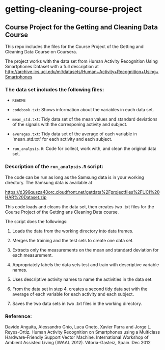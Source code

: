 # getting-cleaning-course-project
## Course Project for the Getting and Cleaning Data Course

This repo includes the files for the Course Project of the Getting and Cleaning Data Course on Coursera.

The project works with the data set from Human Activity Recognition Using Smartphones Dataset with a full description at http://archive.ics.uci.edu/ml/datasets/Human+Activity+Recognition+Using+Smartphones

### The data set includes the following files:

- `README`

- `codebook.txt`: Shows information about the variables in each data set.

- `mean_std.txt`: Tidy data set of the mean values and standard deviations of the signals with the corresponing activity and subject.

- `averages.txt`: Tidy data set of the average of each variable in 'mean_std.txt' for each activity and each subject.

- `run_analysis.R`: Code for collect, work with, and clean the original data set.

### Description of the `run_analysis.R` script:

The code can be run as long as the Samsung data is in your working directory. The Samsung data is available at

https://d396qusza40orc.cloudfront.net/getdata%2Fprojectfiles%2FUCI%20HAR%20Dataset.zip

This code loads and cleans the data set, then creates two .txt files for the Course Project of the Getting ans Cleaning Data course.

The script does the followings:

1. Loads the data from the working directory into data frames.

2. Merges the training and the test sets to create one data set.

3. Extracts only the measurements on the mean and standard deviation for each measurement.

4. Appropriately labels the data sets test and train with descriptive variable names.

5. Uses descriptive activity names to name the activities in the data set.

6. From the data set in step 4, creates a second tidy data set with the average of each variable for each activity and each subject.

7. Saves the two data sets in two .txt files in the working directory.

### Reference:

Davide Anguita, Alessandro Ghio, Luca Oneto, Xavier Parra and Jorge L. Reyes-Ortiz. Human Activity Recognition on Smartphones using a Multiclass Hardware-Friendly Support Vector Machine. International Workshop of Ambient Assisted Living (IWAAL 2012). Vitoria-Gasteiz, Spain. Dec 2012

